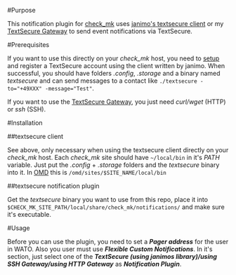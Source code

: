 #Purpose

This notification plugin for [check_mk](http://mathias-kettner.com/check_mk_introduction.html) uses [janimo's textsecure client](https://github.com/janimo/textsecure/) or my [TextSecure Gateway](https://github.com/morph027/textsecure-gateway) to send event notifications via TextSecure.

#Prerequisites

If you want to use this directly on your _check_mk_ host, you need to [setup](https://github.com/janimo/textsecure/wiki/Installation) and register a TextSecure account using the client written by janimo. When successful, you should have folders _.config_, _.storage_ and a binary named _textsecure_ and can send messages to a contact like ```./textsecure -to="+49XXX" -message="Test"```.

If you want to use the [TextSecure Gateway](https://github.com/morph027/textsecure-gateway), you just need _curl/wget_ (HTTP) or _ssh_ (SSH).

#Installation

##textsecure client

See above, only necessary when using the textsecure client directly on your _check_mk_ host. Each _check_mk_ site should have ```~/local/bin``` in it's _PATH_ variable. Just put the _.config_ + _.storage_ folders and the _textsecure_ binary into it. In [OMD](http://omdistro.org/) this is ```/omd/sites/$SITE_NAME/local/bin```

##textsecure notification plugin

Get the _textsecure_ binary you want to use from this repo, place it into ```$CHECK_MK_SITE_PATH/local/share/check_mk/notifications/``` and make sure it's executable.

#Usage

Before you can use the plugin, you need to set a **_Pager address_** for the user in WATO. Also you user must use **_Flexible Custom Notifications_**. In it's section, just select one of the **_TextSecure (using janimos library)/using SSH Gateway/using HTTP Gateway_** as **_Notification Plugin_**.
